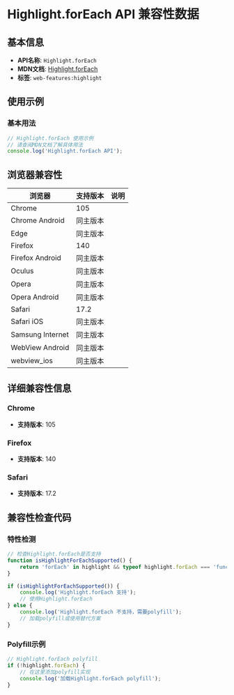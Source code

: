 # Highlight.forEach API 兼容性数据

## 基本信息

- **API名称**: `Highlight.forEach`
- **MDN文档**: [Highlight.forEach](https://developer.mozilla.org/docs/Web/API/Highlight/forEach)
- **标签**: `web-features:highlight`

## 使用示例

### 基本用法

```javascript
// Highlight.forEach 使用示例
// 请查阅MDN文档了解具体用法
console.log('Highlight.forEach API');
```

## 浏览器兼容性

| 浏览器 | 支持版本 | 说明 |
|--------|----------|------|
| Chrome | 105 |  |
| Chrome Android | 同主版本 |  |
| Edge | 同主版本 |  |
| Firefox | 140 |  |
| Firefox Android | 同主版本 |  |
| Oculus | 同主版本 |  |
| Opera | 同主版本 |  |
| Opera Android | 同主版本 |  |
| Safari | 17.2 |  |
| Safari iOS | 同主版本 |  |
| Samsung Internet | 同主版本 |  |
| WebView Android | 同主版本 |  |
| webview_ios | 同主版本 |  |

## 详细兼容性信息

### Chrome

- **支持版本**: 105

### Firefox

- **支持版本**: 140

### Safari

- **支持版本**: 17.2

## 兼容性检查代码

### 特性检测

```javascript
// 检查Highlight.forEach是否支持
function isHighlightForEachSupported() {
    return 'forEach' in highlight && typeof highlight.forEach === 'function';
}

if (isHighlightForEachSupported()) {
    console.log('Highlight.forEach 支持');
    // 使用Highlight.forEach
} else {
    console.log('Highlight.forEach 不支持，需要polyfill');
    // 加载polyfill或使用替代方案
}
```

### Polyfill示例

```javascript
// Highlight.forEach polyfill
if (!highlight.forEach) {
    // 在这里添加polyfill实现
    console.log('加载Highlight.forEach polyfill');
}
```

